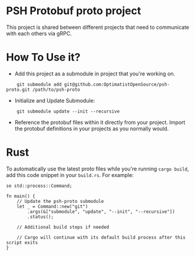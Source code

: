 PSH Protobuf proto project
=========================

This project is shared between different projects that need to communicate with each others via gRPC.

How To Use it?
==============

- Add this project as a submodule in project that you're working on.

```
    git submodule add git@github.com:OptimatistOpenSource/psh-proto.git /path/to/psh-proto
```

- Initialize and Update Submodule:
```
    git submodule update --init --recursive
```

- Reference the protobuf files within it directly from your project. Import the protobuf definitions in your projects as you normally would. 

Rust
====

To automatically use the latest proto files while you're running `cargo build`, add this code snippet in your `build.rs`. For example:

```
se std::process::Command;

fn main() {
    // Update the psh-proto submodule
    let _ = Command::new("git")
        .args(&["submodule", "update", "--init", "--recursive"])
        .status();

    // Additional build steps if needed

    // Cargo will continue with its default build process after this script exits
}
```
